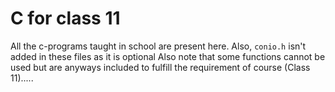 # C for class 11

All the c-programs taught in school are present here.
Also, `conio.h` isn't added in these files as it is optional
Also note that some functions cannot be used but are anyways included to fulfill the requirement of course (Class 11).....
